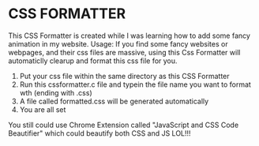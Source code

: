 # CSS FORMATTER
This CSS Formatter is created while I was learning how to add some fancy animation in my website.
Usage:
If you find some fancy websites or webpages, and their css files are massive, using this Css Formatter will automaticlly clearup and format this css file for you.
1. Put your css file within the same directory as this CSS Formatter
2. Run this cssformatter.c file and typein the file name you want to format wth (ending with .css)
3. A file called formatted.css will be generated automatically
4. You are all set

You still could use Chrome Extension called "JavaScript and CSS Code Beautifier" which could beautify both CSS and JS LOL!!!
